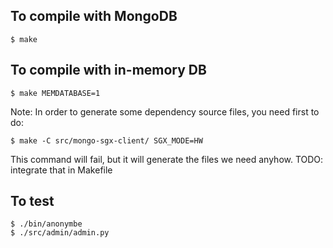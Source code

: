 ## To compile with MongoDB
```
$ make
```
## To compile with in-memory DB
```
$ make MEMDATABASE=1
```
Note: In order to generate some dependency source files, you need first to do:
```
$ make -C src/mongo-sgx-client/ SGX_MODE=HW
```
This command will fail, but it will generate the files we need anyhow.
TODO: integrate that in Makefile

## To test 
```
$ ./bin/anonymbe
$ ./src/admin/admin.py 
```

